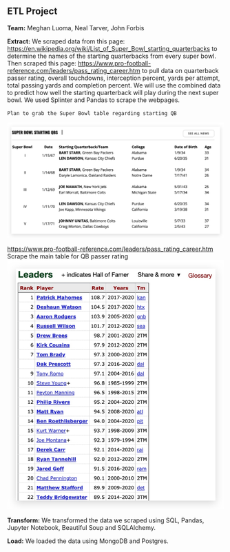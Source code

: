 ## ETL Project

**Team:** Meghan Luoma, Neal Tarver, John Forbis

**Extract:**
We scraped data from this page: https://en.wikipedia.org/wiki/List_of_Super_Bowl_starting_quarterbacks to determine the names of the starting quarterbacks from every super bowl. Then scraped this page: https://www.pro-football-reference.com/leaders/pass_rating_career.htm to pull data on quarterback passer rating, overall touchdowns, interception percent, yards per attempt, total passing yards and completion percent. We will use the combined data to predict how well the starting quarterback will play during the next super bowl. We used Splinter and Pandas to scrape the webpages. 


    Plan to grab the Super Bowl table regarding starting QB
![SB-QB-Table](readme_imgs/sb_qb_table.jpg)

https://www.pro-football-reference.com/leaders/pass_rating_career.htm
    Scrape the main table for QB passer rating
![Table](readme_imgs/data_table_to_scrape.jpg)


**Transform:**
We transformed the data we scraped using SQL, Pandas, Jupyter Notebook, Beautiful Soup and SQLAlchemy. 

**Load:**
We loaded the data using MongoDB and Postgres.

